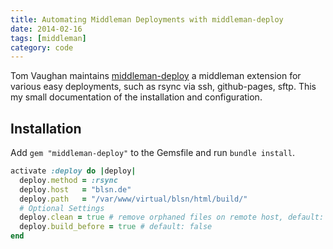 ```yaml
---
title: Automating Middleman Deployments with middleman-deploy
date: 2014-02-16
tags: [middleman]
category: code
---
```


Tom Vaughan maintains [middleman-deploy](https://github.com/tvaughan/middleman-deploy) a middleman extension for various easy deployments, such as rsync via ssh, github-pages, sftp. 
This my small documentation of the installation and configuration. 

## Installation

Add  `gem "middleman-deploy"` to the Gemsfile and run `bundle install`. 

```ruby
activate :deploy do |deploy|
  deploy.method = :rsync
  deploy.host   = "blsn.de"
  deploy.path   = "/var/www/virtual/blsn/html/build/"
  # Optional Settings
  deploy.clean = true # remove orphaned files on remote host, default: false
  deploy.build_before = true # default: false
end
```




